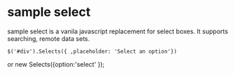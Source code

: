 # sample select 

sample select  is a vanila javascript replacement for select boxes. It supports searching, remote data sets.

	$('#div').Selects({	,placeholder: 'Select an option'})
 or  new Selects({option:'select' });
